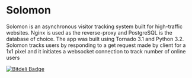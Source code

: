 Solomon
=================
Solomon is an asynchronous visitor tracking system built for high-traffic websites.
Nginx is used as the reverse-proxy and PostgreSQL is the database of choice.
The app was built using Tornado 3.1 and Python 3.2. Solomon tracks users
by responding to a get request made by client for a 1x1 pixel and it initiates
a websocket connection to track number of online users


[![Bitdeli Badge](https://d2weczhvl823v0.cloudfront.net/TamerTas/solomon/trend.png)](https://bitdeli.com/free "Bitdeli Badge")

